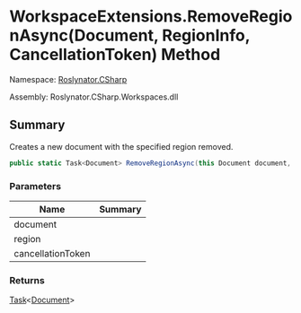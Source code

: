 # WorkspaceExtensions\.RemoveRegionAsync\(Document, RegionInfo, CancellationToken\) Method

Namespace: [Roslynator.CSharp](../../README.md)

Assembly: Roslynator\.CSharp\.Workspaces\.dll

## Summary

Creates a new document with the specified region removed\.

```csharp
public static Task<Document> RemoveRegionAsync(this Document document, RegionInfo region, CancellationToken cancellationToken = default(CancellationToken))
```

### Parameters

| Name | Summary |
| ---- | ------- |
| document | |
| region | |
| cancellationToken | |

### Returns

[Task](https://docs.microsoft.com/en-us/dotnet/api/system.threading.tasks.task-1)\<[Document](https://docs.microsoft.com/en-us/dotnet/api/microsoft.codeanalysis.document)>


